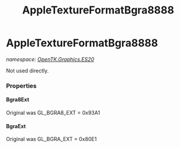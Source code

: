 ﻿---
title: AppleTextureFormatBgra8888
---

# AppleTextureFormatBgra8888
_namespace: [OpenTK.Graphics.ES20](N-OpenTK.Graphics.ES20.html)_

Not used directly.



### Properties

#### Bgra8Ext
Original was GL_BGRA8_EXT = 0x93A1
#### BgraExt
Original was GL_BGRA_EXT = 0x80E1

